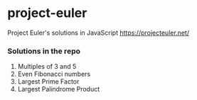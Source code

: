 # project-euler

Project Euler's solutions in JavaScript https://projecteuler.net/

### Solutions in the repo

1. Multiples of 3 and 5
2. Even Fibonacci numbers
3. Largest Prime Factor
4. Largest Palindrome Product

